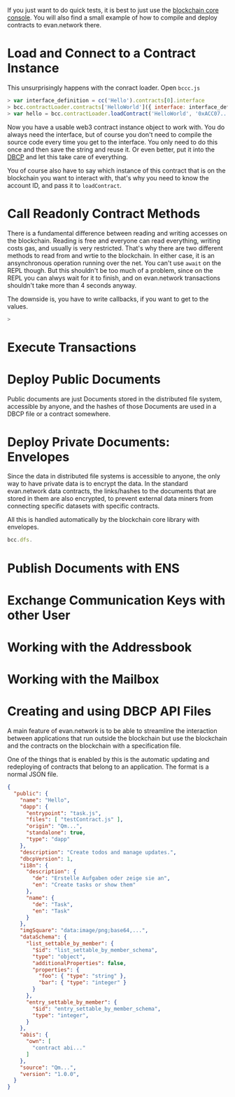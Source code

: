 If you just want to do quick tests, it is best to just use the [blockchain core console](/dev/bccc). You will also find a small example of how to compile and deploy contracts to evan.network there.


# Load and Connect to a Contract Instance

This unsurprisingly happens with the conract loader. Open `bccc.js`

```js
> var interface_definition = cc('Hello').contracts[0].interface
> bcc.contractLoader.contracts['HelloWorld']({ interface: interface_definition })
> var hello = bcc.contractLoader.loadContract('HelloWorld', '0xACC07...1D')
```

Now you have a usable web3 contract instance object to work with. You do always need the interface, but of course you don't need to compile the source code every time you get to the interface. You only need to do this once and then save the string and reuse it. Or even better, put it into the [DBCP](/dev/dbcp) and let this take care of everything.

You of course also have to say which instance of this contract that is on the blockchain you want to interact with, that's why you need to know the account ID, and pass it to `loadContract`.


# Call Readonly Contract Methods

There is a fundamental difference between reading and writing accesses on the blockchain. Reading is free and everyone can read everything, writing costs gas, and usually is very restricted. That's why there are two different methods to read from and wrtie to the blockchain. In either case, it is an ansynchronous operation running over the net.
You can't use `await` on the REPL though. But this shouldn't be too much of a problem, since on the REPL you can alwys wait for it to finish, and on evan.network transactions shouldn't take more than 4 seconds anyway.

The downside is, you have to write callbacks, if you want to get to the values.


```js
> 
```

# Execute Transactions

# Deploy Public Documents

Public documents are just Documents stored in the distributed file system, accessible by anyone,
and the hashes of those Documents are used in a DBCP file or a contract somewhere.

# Deploy Private Documents: Envelopes

Since the data in distributed file systems is accessible to anyone, the only way to have private data is to encrypt the data. In the standard evan.network data contracts, the links/hashes to the documents that are stored in them are also encrypted, to prevent external data miners from connecting specific datasets with specific contracts.

All this is handled automatically by the blockchain core library with envelopes.

```js
bcc.dfs.
```

# Publish Documents with ENS

# Exchange Communication Keys with other User

# Working with the Addressbook

# Working with the Mailbox


# Creating and using DBCP API Files
A main feature of evan.network is to be able to streamline the interaction between applications that run outside the blockchain but use the blockchain and the contracts on the blockchain with a specification file.

One of the things that is enabled by this is the automatic updating and redeploying of contracts that belong to an application. The format is a normal JSON file.

```json
{
  "public": {
    "name": "Hello",
    "dapp": {
      "entrypoint": "task.js",
      "files": [ "testContract.js" ],
      "origin": "Qm...",
      "standalone": true,
      "type": "dapp"
    },
    "description": "Create todos and manage updates.",
    "dbcpVersion": 1,
    "i18n": {
      "description": {
        "de": "Erstelle Aufgaben oder zeige sie an",
        "en": "Create tasks or show them"
      },
      "name": {
        "de": "Task",
        "en": "Task"
      }
    },
    "imgSquare": "data:image/png;base64,...",
    "dataSchema": {
      "list_settable_by_member": {
        "$id": "list_settable_by_member_schema",
        "type": "object",
        "additionalProperties": false,
        "properties": {
          "foo": { "type": "string" },
          "bar": { "type": "integer" }
        }
      },
      "entry_settable_by_member": {
        "$id": "entry_settable_by_member_schema",
        "type": "integer",
      }
    },
    "abis": {
      "own": [
        "contract abi..."
      ]
    },
    "source": "Qm...",
    "version": "1.0.0",
  }
}
```


